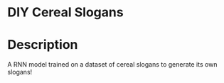 # DIY Cereal Slogans

# Description 

A RNN model trained on a dataset of cereal slogans to generate its own slogans! 
